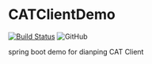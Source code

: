 # CATClientDemo

[![Build Status](https://travis-ci.org/Gsealy/CATClientDemo.svg?branch=master)](https://travis-ci.org/Gsealy/CATClientDemo)
![GitHub](https://img.shields.io/github/license/mashape/apistatus.svg)

spring boot demo for dianping CAT Client

